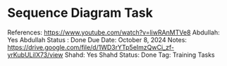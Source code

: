 # Sequence Diagram Task

References: https://www.youtube.com/watch?v=liwRAnMTVe8
Abdullah: Yes
Abdullah Status : Done
Due Date: October 8, 2024
Notes: https://drive.google.com/file/d/1WD3rYTp5eImzQwCi_zf-yrKubULiIX73/view
Shahd: Yes
Shahd Status: Done
Tag: Training Tasks